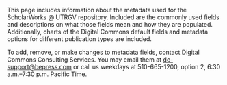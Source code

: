 This page includes information about the metadata used for the ScholarWorks @ UTRGV repository. Included are the commonly used fields and descriptions on what those fields mean and how they are populated. Additionally, charts of the Digital Commons default fields and metadata options for different publication types are included.

To add, remove, or make changes to metadata fields, contact Digital Commons Consulting Services. You may email them at [dc-support@bepress.com](dc-support@bepress.com) or call us weekdays at 510-665-1200, option 2, 6:30 a.m.–7:30 p.m. Pacific Time.

